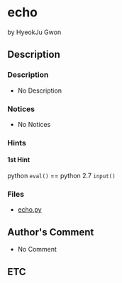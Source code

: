 # echo

by HyeokJu Gwon

## Description

### Description

* No Description

### Notices

* No Notices

### Hints

#### 1st Hint

python `eval()` == python 2.7 `input()`

### Files

* [echo.py](https://github.com/ajou-whois/1st-cyber-security-mini-ctf/blob/master/challenges/echo/echo.py)

## Author's Comment

* No Comment

## ETC
